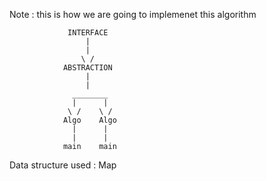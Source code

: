 Note : this is how we are going to implemenet this algorithm

                 INTERFACE
                     |
                     |
                    \ /
                ABSTRACTION
                     |
                     |
                  ________
                  |      |
                 \ /    \ /
                Algo    Algo
                  |      |
                  |      |
                main    main

Data structure used : Map

